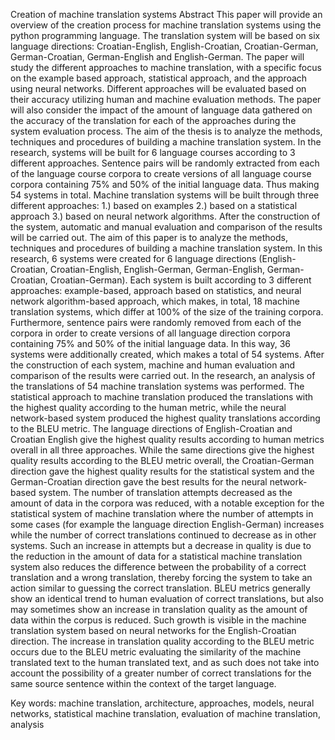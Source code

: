 Creation of machine translation systems
Abstract
This paper will provide an overview of the creation process for machine translation systems using the python programming language. The translation system will be based on six language directions: Croatian-English, English-Croatian, Croatian-German, German-Croatian, German-English and English-German. The paper will study the different approaches to machine translation, with a specific focus on the example based approach, statistical approach, and the approach using neural networks. Different approaches will be evaluated based on their accuracy utilizing human and machine evaluation methods. The paper will also consider the impact of the amount of language data gathered on the accuracy of the translation for each of the approaches during the system evaluation process.
The aim of the thesis is to analyze the methods, techniques and procedures of building a machine translation system. In the research, systems will be built for 6 language courses according to 3 different approaches. Sentence pairs will be randomly extracted from each of the language course corpora to create versions of all language course corpora containing 75% and 50% of the initial language data. Thus making 54 systems in total. Machine translation systems will be built through three different approaches: 1.) based on examples 2.) based on a statistical approach 3.) based on neural network algorithms. After the construction of the system, automatic and manual evaluation and comparison of the results will be carried out.
The aim of this paper is to analyze the methods, techniques and procedures of building a machine translation system. In this research, 6 systems were created for 6 language directions (English-Croatian, Croatian-English, English-German, German-English, German-Croatian, Croatian-German). Each system is built according to 3 different approaches: example-based, approach based on statistics, and neural network algorithm-based approach, which makes, in total, 18 machine translation systems, which differ at 100% of the size of the training corpora. Furthermore, sentence pairs were randomly removed from each of the corpora in order to create versions of all language direction corpora containing 75% and 50% of the initial language data. In this way, 36 systems were additionally created, which makes a total of 54 systems. After the construction of each system, machine and human evaluation and comparison of the results were carried out.
In the research, an analysis of the translations of 54 machine translation systems was performed. The statistical approach to machine translation produced the translations with the highest quality according to the human metric, while the neural network-based system produced the highest quality translations according to the BLEU metric.
The language directions of English-Croatian and Croatian English give the highest quality results according to human metrics overall in all three approaches. While the same directions give the highest quality results according to the BLEU metric overall, the Croatian-German direction gave the highest quality results for the statistical system and the German-Croatian direction gave the best results for the neural network-based system.
The number of translation attempts decreased as the amount of data in the corpora was reduced, with a notable exception for the statistical system of machine translation where the number of attempts in some cases (for example the language direction English-German) increases while the number of correct translations continued to decrease as in other systems. Such an increase in attempts but a decrease in quality is due to the reduction in the amount of data for a statistical machine translation system also reduces the difference between the probability of a correct translation and a wrong translation, thereby forcing the system to take an action similar to guessing the correct translation.
BLEU metrics generally show an identical trend to human evaluation of correct translations, but also may sometimes show an increase in translation quality as the amount of data within the corpus is reduced. Such growth is visible in the machine translation system based on neural networks for the English-Croatian direction. The increase in translation quality according to the BLEU metric occurs due to the BLEU metric evaluating the similarity of the machine translated text to the human translated text, and as such does not take into account the possibility of a greater number of correct translations for the same source sentence within the context of the target language.

Key words: machine translation, architecture, approaches, models, neural networks, statistical machine translation, evaluation of machine translation, analysis
